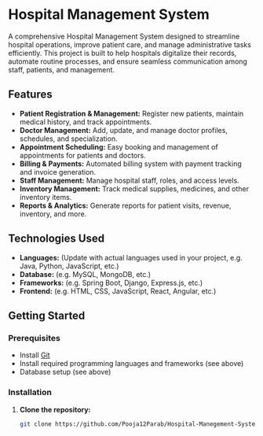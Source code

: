 # Hospital Management System

A comprehensive Hospital Management System designed to streamline hospital operations, improve patient care, and manage administrative tasks efficiently. This project is built to help hospitals digitalize their records, automate routine processes, and ensure seamless communication among staff, patients, and management.

## Features

- **Patient Registration & Management:** Register new patients, maintain medical history, and track appointments.
- **Doctor Management:** Add, update, and manage doctor profiles, schedules, and specialization.
- **Appointment Scheduling:** Easy booking and management of appointments for patients and doctors.
- **Billing & Payments:** Automated billing system with payment tracking and invoice generation.
- **Staff Management:** Manage hospital staff, roles, and access levels.
- **Inventory Management:** Track medical supplies, medicines, and other inventory items.
- **Reports & Analytics:** Generate reports for patient visits, revenue, inventory, and more.

## Technologies Used

- **Languages:** (Update with actual languages used in your project, e.g. Java, Python, JavaScript, etc.)
- **Database:** (e.g. MySQL, MongoDB, etc.)
- **Frameworks:** (e.g. Spring Boot, Django, Express.js, etc.)
- **Frontend:** (e.g. HTML, CSS, JavaScript, React, Angular, etc.)

## Getting Started

### Prerequisites

- Install [Git](https://git-scm.com/)
- Install required programming languages and frameworks (see above)
- Database setup (see above)

### Installation

1. **Clone the repository:**
   ```bash
   git clone https://github.com/Pooja12Parab/Hospital-Manegement-System.git
